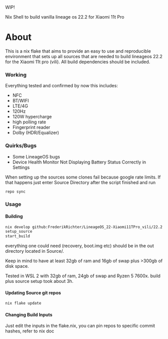 WIP!

Nix Shell to build vanilla lineage os 22.2 for Xiaomi 11t Pro

# About

This is a nix flake that aims to provide an easy to use and reproducible environment that sets up all sources that are needed to build lineageos 22.2 for the Xiaomi 11t pro (vili). All build dependencies should be included.

### Working
Everything tested and confirmed by now
this includes:
- NFC
- BT/WIFI
- LTE/4G
- 120Hz
- 120W hypercharge
- high polling rate
- Fingerprint reader
- Dolby (HDR/Equalizer)

### Quirks/Bugs
- Some LineageOS bugs
- Device Health Monitor Not Displaying Battery Status Correctly in Settings

When setting up the sources some clones fail because google rate limits. If that happens just enter Source Directory after the script finished and run
```bash
repo sync
```
### Usage
#### Building
```bash
nix develop github:FrederikRichter/LineageOS_22-Xiaomi11TPro_vili/22.2
setup_source
start_build
```
everything one could need (recovery, boot.img etc) should be in the out directory located in Source/.

Keep in mind to have at least 32gb of ram and 16gb of swap plus >300gb of disk space.

Tested in WSL 2 with 32gb of ram, 24gb of swap and Ryzen 5 7600x. build plus source setup took about 3h.

#### Updating Source git repos
```bash
nix flake update
```

#### Changing Build Inputs
Just edit the inputs in the flake.nix, you can pin repos to specific commit hashes, refer to nix doc



